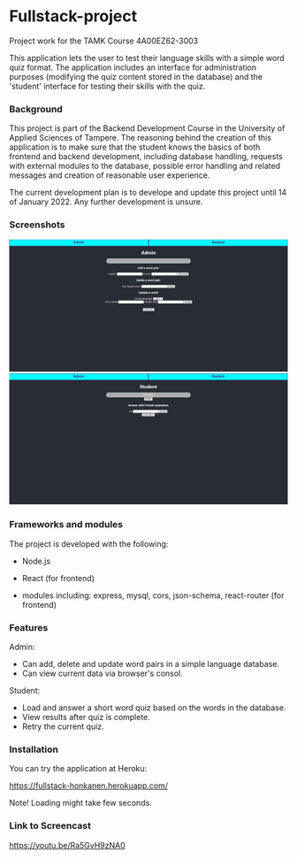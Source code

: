 # Fullstack-project

Project work for the TAMK Course 4A00EZ62-3003

This application lets the user to test their language skills
with a simple word quiz format. The application includes an interface
for administration purposes (modifying the quiz content stored in the database)
and the 'student' interface for testing their skills with the quiz.

### Background

This project is part of the Backend Development Course
in the University of Applied Sciences of Tampere. The reasoning
behind the creation of this application is to make sure that the student
knows the basics of both frontend and backend development, including database
handling, requests with external modules to the database, possible error handling and
related messages and creation of reasonable user experience.

The current development plan is to develope and update this project
until 14 of January 2022. Any further development is unsure.

### Screenshots

![First screenshot](./screenshots/screenshot1.png)
![Second screenshot](./screenshots/screenshot2.png)

### Frameworks and modules

The project is developed with the following:

- Node.js

- React (for frontend)

- modules including: express, mysql, cors, json-schema, react-router (for frontend)

### Features

Admin:

- Can add, delete and update word pairs in a simple language database.
- Can view current data via browser's consol.

Student:

- Load and answer a short word quiz based on the words in the database.
- View results after quiz is complete.
- Retry the current quiz.

### Installation

You can try the application at Heroku:

https://fullstack-honkanen.herokuapp.com/

Note! Loading might take few seconds.

### Link to Screencast

https://youtu.be/Ra5GvH9zNA0
